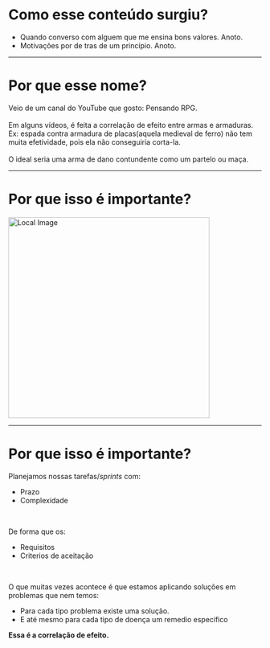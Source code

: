 # Como esse conteúdo surgiu?

- Quando converso com alguem que me ensina bons valores. Anoto.
- Motivações por de tras de um princípio. Anoto.

---

# Por que esse nome?

Veio de um canal do YouTube que gosto: Pensando RPG.
<br><br>
Em alguns vídeos, é feita a correlação de efeito entre armas e armaduras.
<br>
Ex: espada contra armadura de placas(aquela medieval de ferro) não tem muita efetividade, pois ela não conseguiria corta-la.
<br><br>
O ideal seria uma arma de dano contundente como um partelo ou maça.


<!--
You can have `style` tag in markdown to override the style for the current page.
Learn more: https://sli.dev/guide/syntax#embedded-styles
-->

<!--
Here is another comment.
-->

---

# Por que isso é importante?


<img alt="Local Image" src="/whywhy.gif" width="400" height="400"/>


<!--
Tamo na comiccom? oq é isso?
-->

---

# Por que isso é importante?

Planejamos nossas tarefas/_sprints_ com:
  - Prazo
  - Complexidade

<br>

De forma que os:
  - Requisitos
  - Criterios de aceitação

<br>

O que muitas vezes acontece é que estamos aplicando soluções em problemas que nem temos:
  - Para cada tipo problema existe uma solução.
  - E até mesmo para cada tipo de doença um remedio especifico

<strong>Essa é a correlação de efeito.</strong>
